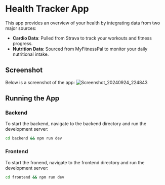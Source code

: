 # Health Tracker App

This app provides an overview of your health by integrating data from two major sources:
- **Cardio Data**: Pulled from Strava to track your workouts and fitness progress.
- **Nutrition Data**: Sourced from MyFitnessPal to monitor your daily nutritional intake.

## Screenshot

Below is a screenshot of the app:
![Screenshot_20240924_224843](https://github.com/user-attachments/assets/fbb38916-4f05-4832-9aa5-9b2684d23a62)


## Running the App

### Backend

To start the backend, navigate to the backend directory and run the development server:

```bash
cd backend && npm run dev
```

### Frontend

To start the fronend, navigate to the frontend directory and run the development server:
```bash
cd frontend && npm run dev
```
